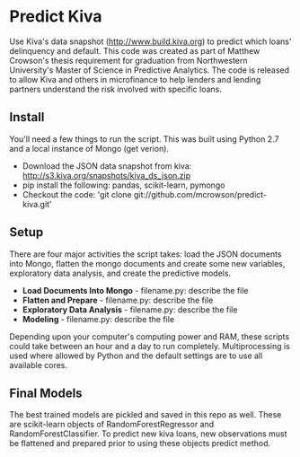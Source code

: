 

# Predict Kiva

Use Kiva's data snapshot (http://www.build.kiva.org) to predict which loans' delinquency and default. This code was created as part of Matthew Crowson's thesis requirement for graduation from 
Northwestern University's Master of Science in Predictive Analytics. The code is released to allow Kiva and others in microfinance to help lenders and lending
partners understand the risk involved with specific loans.

## Install
You'll need a few things to run the script. This was built using Python 2.7 and a local instance of Mongo (get verion).

* Download the JSON data snapshot from kiva: http://s3.kiva.org/snapshots/kiva_ds_json.zip
* pip install the following: pandas, scikit-learn, pymongo
* Checkout the code: 'git clone git://github.com/mcrowson/predict-kiva.git' 

## Setup
There are four major activities the script takes: load the JSON documents into Mongo, flatten the mongo documents and create some new variables, exploratory data analysis, and create the predictive models.

* **Load Documents Into Mongo** - filename.py: describe the file
* **Flatten and Prepare** - filename.py: describe the file
* **Exploratory Data Analysis** - filename.py: describe the file
* **Modeling** - filename.py: describe the file
 
Depending upon your computer's computing power and RAM, these scripts could take between an hour and a day to run completely. Multiprocessing is used where allowed by Python and the default settings are to use all available cores.

## Final Models
The best trained models are pickled and saved in this repo as well. These are scikit-learn objects of RandomForestRegressor and RandomForestClassifier. To predict new kiva loans, new observations must be flattened and prepared prior to using these objects predict method. 
